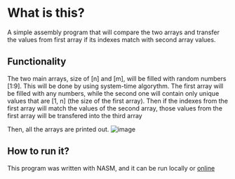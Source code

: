 # What is this?
A simple assembly program that will compare the two arrays and transfer the values from first array if its indexes match with second array values.

## Functionality
The two main arrays, size of [n] and [m], will be filled with random numbers [1:9]. This will be done by using system-time algorythm.
The first array will be filled with any numbers, while the second one will contain only unique values that are [1, n] (the size of the first array).
Then if the indexes from the first array will match the values of the second array, those values from the first array will be transfered into the third array

Then, all the arrays are printed out.
![image](https://user-images.githubusercontent.com/24988290/97109574-ab732b80-16dc-11eb-87f3-026d682e3c28.png)

## How to run it?
This program was written with NASM, and it can be run locally or [online](https://www.tutorialspoint.com/compile_assembly_online.php)
